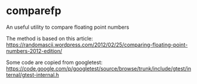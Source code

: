 # comparefp
An useful utility to compare floating point numbers 

The method is based on this article:
https://randomascii.wordpress.com/2012/02/25/comparing-floating-point-numbers-2012-edition/

Some code are copied from googletest:
https://code.google.com/p/googletest/source/browse/trunk/include/gtest/internal/gtest-internal.h

